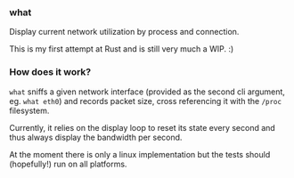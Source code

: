 ### what
Display current network utilization by process and connection.

This is my first attempt at Rust and is still very much a WIP. :)

### How does it work?
`what` sniffs a given network interface (provided as the second cli argument, eg. `what eth0`) and records packet size, cross referencing it with the `/proc` filesystem.

Currently, it relies on the display loop to reset its state every second and thus always display the bandwidth per second.

At the moment there is only a linux implementation but the tests should (hopefully!) run on all platforms.
